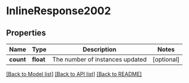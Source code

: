 # InlineResponse2002

## Properties
Name | Type | Description | Notes
------------ | ------------- | ------------- | -------------
**count** | **float** | The number of instances updated | [optional] 

[[Back to Model list]](../README.md#documentation-for-models) [[Back to API list]](../README.md#documentation-for-api-endpoints) [[Back to README]](../README.md)


